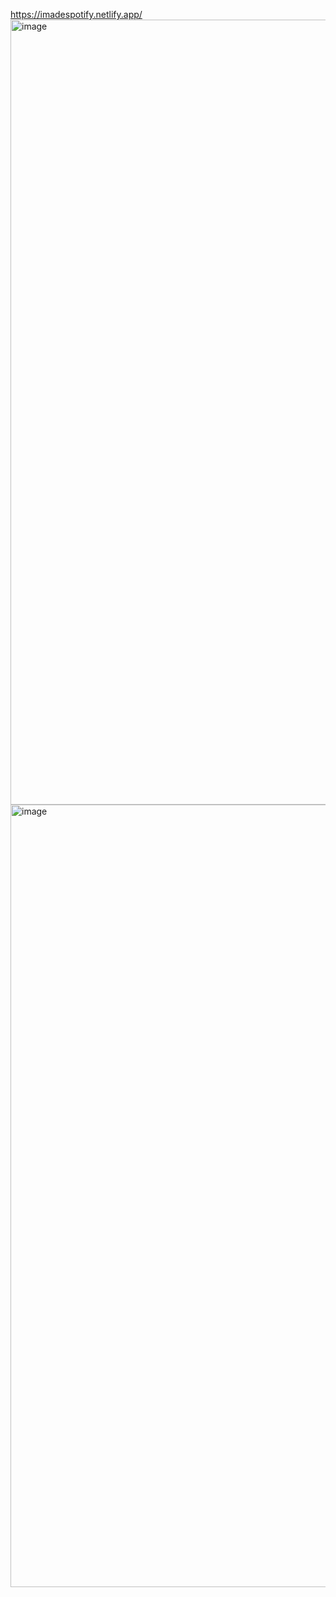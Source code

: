 https://imadespotify.netlify.app/
<img width="1256" alt="image" src="https://github.com/user-attachments/assets/64b45354-56b7-4240-9250-c45d9e836c27" />
<img width="1252" alt="image" src="https://github.com/user-attachments/assets/e1842649-53fa-41ad-8fcb-b5a8fbf2a7bd" />
